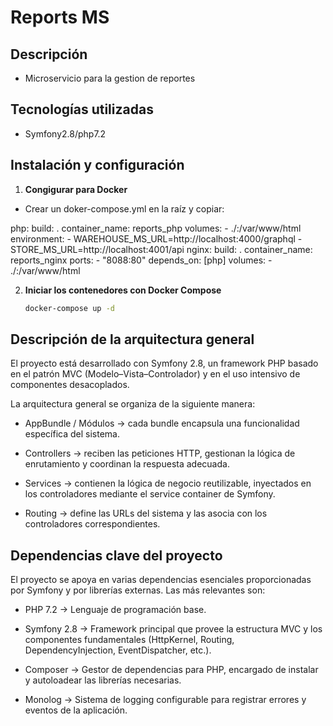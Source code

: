 # Reports MS

## Descripción

- Microservicio para la gestion de reportes

## Tecnologías utilizadas

- Symfony2.8/php7.2

## Instalación y configuración

1. **Congigurar para Docker**

 - Crear un doker-compose.yml en la raíz y copiar:

 php:
    build: .
    container_name: reports_php
    volumes:
      - ./:/var/www/html
    environment:
      - WAREHOUSE_MS_URL=http://localhost:4000/graphql
      - STORE_MS_URL=http://localhost:4001/api
  nginx:
    build: .
    container_name: reports_nginx
    ports:
      - "8088:80"
    depends_on: [php]
    volumes:
      - ./:/var/www/html     

2. **Iniciar los contenedores con Docker Compose**

   ```bash
   docker-compose up -d

   ```

## Descripción de la arquitectura general

El proyecto está desarrollado con Symfony 2.8, un framework PHP basado en el patrón MVC (Modelo–Vista–Controlador) y en el uso intensivo de componentes desacoplados.

La arquitectura general se organiza de la siguiente manera:

- AppBundle / Módulos → cada bundle encapsula una funcionalidad específica del sistema.

- Controllers → reciben las peticiones HTTP, gestionan la lógica de enrutamiento y coordinan la respuesta adecuada.

- Services → contienen la lógica de negocio reutilizable, inyectados en los controladores mediante el service container de Symfony.

- Routing → define las URLs del sistema y las asocia con los controladores correspondientes.


## Dependencias clave del proyecto

El proyecto se apoya en varias dependencias esenciales proporcionadas por Symfony y por librerías externas. Las más relevantes son:

- PHP 7.2 → Lenguaje de programación base.

- Symfony 2.8 → Framework principal que provee la estructura MVC y los componentes fundamentales (HttpKernel, Routing, DependencyInjection, EventDispatcher, etc.).

- Composer → Gestor de dependencias para PHP, encargado de instalar y autoloadear las librerías necesarias.

- Monolog → Sistema de logging configurable para registrar errores y eventos de la aplicación.
